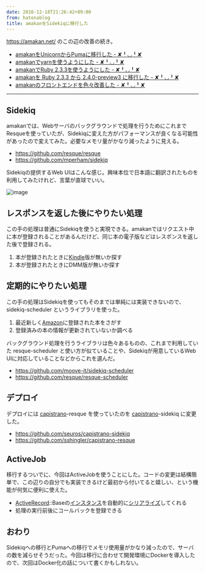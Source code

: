 ```yaml
---
date: 2016-12-18T21:26:42+09:00
from: hatenablog
title: amakanをSidekiqに移行した
---
```


<p><a href="https://amakan.net/">https://amakan.net/</a> のこの辺の改善の続き。</p>

<ul>
<li><a href="http://r7kamura.hatenablog.com/entry/2016/12/08/001413">amakanをUnicornからPumaに移行した - ✘╹◡╹✘</a></li>
<li><a href="http://r7kamura.hatenablog.com/entry/2016/12/08/061203">amakanでyarnを使うようにした - ✘╹◡╹✘</a></li>
<li><a href="http://r7kamura.hatenablog.com/entry/2016/12/09/201115">amakanでRuby 2.3.3を使うようにした - ✘╹◡╹✘</a></li>
<li><a href="http://r7kamura.hatenablog.com/entry/2016/12/10/221600">amakanを Ruby 2.3.3 から 2.4.0-preview3 に移行した - ✘╹◡╹✘</a></li>
<li><a href="http://r7kamura.hatenablog.com/entry/2016/12/13/074119">amakanのフロントエンドを色々改善した - ✘╹◡╹✘</a></li>
</ul>


<hr />

<h2>Sidekiq</h2>

<p>amakanでは、Webサーバのバックグラウンドで処理を行うためにこれまでResqueを使っていたが、Sidekiqに変えた方がパフォーマンスが良くなる可能性があったので変えてみた。必要なメモリ量がかなり減ったように見える。</p>

<ul>
<li><a href="https://github.com/resque/resque">https://github.com/resque/resque</a></li>
<li><a href="https://github.com/mperham/sidekiq">https://github.com/mperham/sidekiq</a></li>
</ul>


<p>Sidekiqの提供するWeb UIはこんな感じ。興味本位で日本語に翻訳されたものを利用してみたけれど、言葉が直球でいい。</p>

<p><img src="https://cloud.githubusercontent.com/assets/111689/21296863/a3670750-c5b8-11e6-9342-0f177854a011.png" alt="image" /></p>

<h2>レスポンスを返した後にやりたい処理</h2>

<p>この手の処理は普通にSidekiqを使うと実現できる。amakanではリクエスト中に本が登録されることがあるんだけど、同じ本の電子版などはレスポンスを返した後で登録される。</p>

<ol>
<li>本が登録されたときに<a class="keyword" href="http://d.hatena.ne.jp/keyword/Kindle">Kindle</a>版が無いか探す</li>
<li>本が登録されたときにDMM版が無いか探す</li>
</ol>


<h2>定期的にやりたい処理</h2>

<p>この手の処理はSidekiqを使ってもそのまでは単純には実装できないので、sidekiq-scheduler というライブラリを使った。</p>

<ol>
<li>最近新しく<a class="keyword" href="http://d.hatena.ne.jp/keyword/Amazon">Amazon</a>に登録された本をさがす</li>
<li>登録済みの本の情報が更新されていないか調べる</li>
</ol>


<p>バックグラウンド処理を行うライブラリは色々あるものの、これまで利用していた resque-scheduler と使い方が似ていることや、Sidekiqが用意しているWeb UIに対応していることなどからこれを選んだ。</p>

<ul>
<li><a href="https://github.com/moove-it/sidekiq-scheduler">https://github.com/moove-it/sidekiq-scheduler</a></li>
<li><a href="https://github.com/resque/resque-scheduler">https://github.com/resque/resque-scheduler</a></li>
</ul>


<h2>デプロイ</h2>

<p>デプロイには <a class="keyword" href="http://d.hatena.ne.jp/keyword/capistrano">capistrano</a>-resque を使っていたのを <a class="keyword" href="http://d.hatena.ne.jp/keyword/capistrano">capistrano</a>-sidekiq に変更した。</p>

<ul>
<li><a href="https://github.com/seuros/capistrano-sidekiq">https://github.com/seuros/capistrano-sidekiq</a></li>
<li><a href="https://github.com/sshingler/capistrano-resque">https://github.com/sshingler/capistrano-resque</a></li>
</ul>


<h2>ActiveJob</h2>

<p>移行するついでに、今回はActiveJobを使うことにした。コードの変更は結構簡単で、この辺りの自分でも実装できるけど最初から付いてると嬉しい、という機能が何気に便利に使えた。</p>

<ul>
<li><a class="keyword" href="http://d.hatena.ne.jp/keyword/ActiveRecord">ActiveRecord</a>::Baseの<a class="keyword" href="http://d.hatena.ne.jp/keyword/%A5%A4%A5%F3%A5%B9%A5%BF%A5%F3%A5%B9">インスタンス</a>を自動的に<a class="keyword" href="http://d.hatena.ne.jp/keyword/%A5%B7%A5%EA%A5%A2%A5%E9%A5%A4%A5%BA">シリアライズ</a>してくれる</li>
<li>処理の実行前後にコールバックを登録できる</li>
</ul>


<h2>おわり</h2>

<p>Sidekiqへの移行とPumaへの移行でメモリ使用量がかなり減ったので、サーバの数を減らせそうだった。今回は移行に合わせて開発環境にDockerを導入したので、次回はDocker化の話について書くかもしれない。</p>

